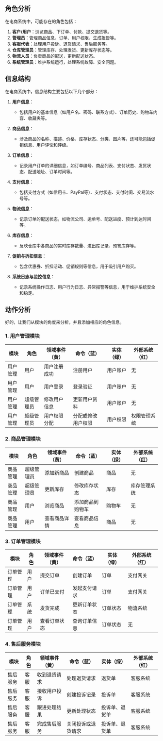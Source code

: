 ## 角色分析
在电商系统中，可能存在的角色包括：

1. **客户/用户**：浏览商品、下订单、付款、提交退货等。
2. **管理员**：管理商品信息、订单、用户权限、生成报告等。
3. **客服代表**：处理用户投诉、退货请求、售后服务等。
4. **仓库管理员**：管理库存、处理发货、更新库存状态等。
5. **物流人员**：负责商品的配送，更新配送状态。
6. **系统管理员**：维护系统运行，处理系统故障、安全问题。

##  信息结构
在电商系统中，信息结构主要包括以下几个部分：

1. **用户信息**：
   - 包括用户的基本信息（如用户名、密码、联系方式）、订单历史、购物车内容、收藏夹等。

2. **商品信息**：
   - 涉及商品的名称、描述、价格、库存状态、分类、图片等，还可能包括促销信息、用户评论和评级。

3. **订单信息**：
   - 记录用户订单的详细信息，如订单编号、商品列表、支付状态、发货状态、配送地址、订单时间等。

4. **支付信息**：
   - 包括支付方式（如信用卡、PayPal等）、支付状态、支付时间、交易流水号等。

5. **物流信息**：
   - 记录订单的配送状态，如物流公司、运单号、配送进度、预计到达时间等。

6. **库存信息**：
   - 反映仓库中各商品的实时库存数量、进出库记录、预警库存等。

7. **促销与折扣信息**：
   - 包含优惠券、折扣活动、促销规则等信息，用于吸引用户购买。

8. **系统日志与监控信息**：
   - 记录系统操作日志、用户行为日志、异常报警等信息，用于维护系统安全和稳定。 

## 动作分析

好的，让我们从模块的角度来分析，并且添加相应的角色信息。

### **1. 用户管理模块**

| **模块**              | **角色**        | **领域事件（黄）**           | **命令（蓝）**              | **实体（绿）**          | **外部系统（红）**        |
|-----------------------|-----------------|-----------------------------|-----------------------------|-------------------------|---------------------------|
| 用户管理              | 用户            | 用户注册成功                 | 注册用户                    | 用户账户                | 无                        |
| 用户管理              | 用户            | 用户登录                     | 登录验证                    | 用户账户                | 无                        |
| 用户管理              | 超级管理员       | 修改用户信息                 | 更新用户资料                | 用户账户                | 无                        |
| 用户管理              | 超级管理员       | 用户权限分配                 | 分配或修改用户权限          | 用户权限                | 权限管理系统              |

### **2. 商品管理模块**

| **模块**              | **角色**        | **领域事件（黄）**           | **命令（蓝）**              | **实体（绿）**          | **外部系统（红）**        |
|-----------------------|-----------------|-----------------------------|-----------------------------|-------------------------|---------------------------|
| 商品管理              | 超级管理员       | 添加新商品                   | 创建商品                    | 商品                    | 无                        |
| 商品管理              | 超级管理员       | 更新库存                     | 修改库存状态                | 库存                    | 库存管理系统              |
| 商品管理              | 用户            | 浏览商品                     | 添加商品到购物车            | 购物车                  | 无                        |
| 商品管理              | 用户            | 查看商品详情                 | 查看商品信息                | 商品                    | 无                        |

### **3. 订单管理模块**

| **模块**              | **角色**        | **领域事件（黄）**           | **命令（蓝）**              | **实体（绿）**          | **外部系统（红）**        |
|-----------------------|-----------------|-----------------------------|-----------------------------|-------------------------|---------------------------|
| 订单管理              | 用户            | 提交订单                     | 创建订单                    | 订单                    | 支付网关                  |
| 订单管理              | 用户            | 订单已支付                   | 发起支付请求                | 订单                    | 支付网关                  |
| 订单管理              | 系统            | 发货完成                     | 更新订单状态                | 订单状态                | 物流系统                  |
| 订单管理              | 用户            | 查看订单状态                 | 查询订单信息                | 订单状态                | 无                        |

### **4. 售后服务模块**

| **模块**              | **角色**        | **领域事件（黄）**           | **命令（蓝）**              | **实体（绿）**          | **外部系统（红）**        |
|-----------------------|-----------------|-----------------------------|-----------------------------|-------------------------|---------------------------|
| 售后服务              | 客服            | 收到退货请求                 | 处理退货请求                | 退货单                  | 客服系统                  |
| 售后服务              | 客服            | 接收用户投诉                 | 创建投诉记录                | 投诉单                  | 客服系统                  |
| 售后服务              | 客服            | 跟进处理结果                 | 更新处理状态                | 投诉单、退货单           | 客服系统                  |
| 售后服务              | 客服            | 完成售后服务                 | 关闭投诉或退货请求          | 投诉单、退货单           | 客服系统                  |

<!--stackedit_data:
eyJoaXN0b3J5IjpbLTEyOTkxMDM5NzEsLTUxODU2NTFdfQ==
-->